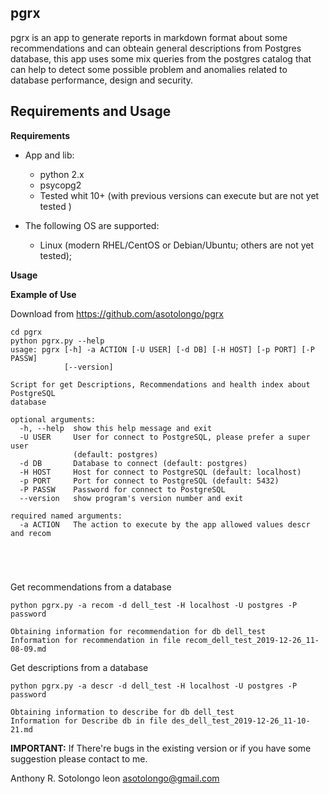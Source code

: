 pgrx
-------------------------

pgrx is an app to generate reports in markdown format about some recommendations and can obteain general descriptions from  Postgres database, this app uses some mix queries from the postgres catalog that can help to detect some possible problem and anomalies related to database performance, design and security.



Requirements and Usage
-------------------------

**Requirements**

* App and lib:
	*  python 2.x
	* psycopg2
	* Tested whit 10+ (with previous versions can execute but are not yet tested )
   



* The following OS are supported:
	* Linux (modern RHEL/CentOS or Debian/Ubuntu; others are not yet tested);


**Usage**

**Example of Use**

Download from  https://github.com/asotolongo/pgrx

```
cd pgrx
python pgrx.py --help
usage: pgrx [-h] -a ACTION [-U USER] [-d DB] [-H HOST] [-p PORT] [-P PASSW]
            [--version]

Script for get Descriptions, Recommendations and health index about PostgreSQL
database

optional arguments:
  -h, --help  show this help message and exit
  -U USER     User for connect to PostgreSQL, please prefer a super user
              (default: postgres)
  -d DB       Database to connect (default: postgres)
  -H HOST     Host for connect to PostgreSQL (default: localhost)
  -p PORT     Port for connect to PostgreSQL (default: 5432)
  -P PASSW    Password for connect to PostgreSQL
  --version   show program's version number and exit

required named arguments:
  -a ACTION   The action to execute by the app allowed values descr and recom





```



Get  recommendations from a database 

```
python pgrx.py -a recom -d dell_test -H localhost -U postgres -P password

Obtaining information for recommendation for db dell_test
Information for recommendation in file recom_dell_test_2019-12-26_11-08-09.md
```

Get  descriptions from a database 

```
python pgrx.py -a descr -d dell_test -H localhost -U postgres -P password

Obtaining information to describe for db dell_test
Information for Describe db in file des_dell_test_2019-12-26_11-10-21.md

```

**IMPORTANT:** 
If There're bugs in the existing version or if you have some suggestion please contact to me.  

Anthony R. Sotolongo leon
asotolongo@gmail.com
